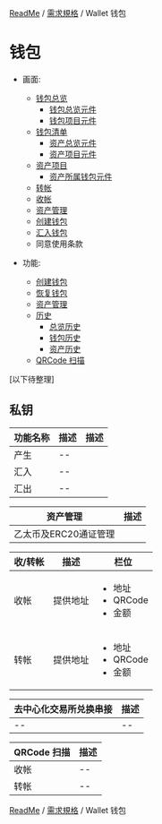 [ReadMe](../README.md) / [需求規格](../requirements.md) / Wallet 钱包

# 钱包

* 画面:
	* [钱包总览](wallet_overview.md)
		* [钱包总览元件](wallet_overview.md#overview)
		* [钱包项目元件](wallet_overview.md#wallet-item)
	* [钱包清单](wallet_list.md)
		* [资产总览元件](wallet_list.md#wallet-item)
		* [资产项目元件](wallet_list.md#assets-item)
	* [资产项目](wallet_asset-item.md)
		* [资产所属钱包元件](wallet_asset-item.md#wallets__assets-item_qrcode)
	* [转帐](wallet_send.md)
	* [收帐](wallet_receive.md)
	* [资产管理](wallet_assets-manage.md)
	* [创建钱包](wallet_create.md)
	* [汇入钱包](wallet_import.md)
	* 同意使用条款

* 功能:
	* [创建钱包](wallet_create.md)
	* [恢复钱包](wallet_import.md)
	* [资产管理](wallet_assets-manage.md)
	* [历史](wallet_history.md)
		* [总览历史](wallet_history.md#overview-history)
		* [钱包历史](wallet_history.md#list-history)
		* [资产历史](wallet_history.md#assets-history)
	* [QRCode 扫描](qrcode.md)

[以下待整理]

## 私钥
功能名称  | 描述  | 描述
------------- | ------------- | -------------
产生  | -- | 
汇入  | -- |
汇出  | -- |

资产管理  | 描述
------------- | -------------
乙太币及ERC20通证管理  | 

收/转帐  | 描述 | 栏位
------------- | ------------- | -------------
收帐  | 提供地址 | <ul><li>地址</li><li>QRCode</li><li>金额</li></ul>
转帐  | 提供地址 | <ul><li>地址</li><li>QRCode</li><li>金额</li></ul>

去中心化交易所兑换串接  | 描述
------------- | -------------
--  | --

QRCode 扫描  | 描述
------------- | -------------
收帐  | --
转帐  | --

[ReadMe](../README.md) / [需求規格](../requirements.md) / Wallet 钱包
